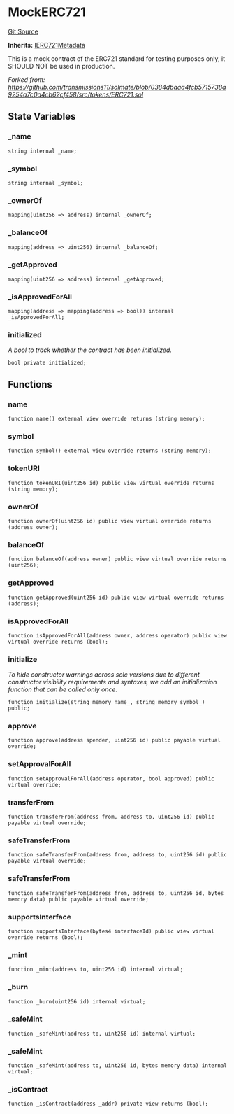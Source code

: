 # MockERC721
[Git Source](https://github.com/metacontract/mc/blob/20954f1387efa0bc72b42d3e78a22f9f845eebbd/src/devkit/Flattened.sol)

**Inherits:**
[IERC721Metadata](interface.IERC721Metadata.md)

This is a mock contract of the ERC721 standard for testing purposes only, it SHOULD NOT be used in production.

*Forked from: https://github.com/transmissions11/solmate/blob/0384dbaaa4fcb5715738a9254a7c0a4cb62cf458/src/tokens/ERC721.sol*


## State Variables
### _name

```solidity
string internal _name;
```


### _symbol

```solidity
string internal _symbol;
```


### _ownerOf

```solidity
mapping(uint256 => address) internal _ownerOf;
```


### _balanceOf

```solidity
mapping(address => uint256) internal _balanceOf;
```


### _getApproved

```solidity
mapping(uint256 => address) internal _getApproved;
```


### _isApprovedForAll

```solidity
mapping(address => mapping(address => bool)) internal _isApprovedForAll;
```


### initialized
*A bool to track whether the contract has been initialized.*


```solidity
bool private initialized;
```


## Functions
### name


```solidity
function name() external view override returns (string memory);
```

### symbol


```solidity
function symbol() external view override returns (string memory);
```

### tokenURI


```solidity
function tokenURI(uint256 id) public view virtual override returns (string memory);
```

### ownerOf


```solidity
function ownerOf(uint256 id) public view virtual override returns (address owner);
```

### balanceOf


```solidity
function balanceOf(address owner) public view virtual override returns (uint256);
```

### getApproved


```solidity
function getApproved(uint256 id) public view virtual override returns (address);
```

### isApprovedForAll


```solidity
function isApprovedForAll(address owner, address operator) public view virtual override returns (bool);
```

### initialize

*To hide constructor warnings across solc versions due to different constructor visibility requirements and
syntaxes, we add an initialization function that can be called only once.*


```solidity
function initialize(string memory name_, string memory symbol_) public;
```

### approve


```solidity
function approve(address spender, uint256 id) public payable virtual override;
```

### setApprovalForAll


```solidity
function setApprovalForAll(address operator, bool approved) public virtual override;
```

### transferFrom


```solidity
function transferFrom(address from, address to, uint256 id) public payable virtual override;
```

### safeTransferFrom


```solidity
function safeTransferFrom(address from, address to, uint256 id) public payable virtual override;
```

### safeTransferFrom


```solidity
function safeTransferFrom(address from, address to, uint256 id, bytes memory data) public payable virtual override;
```

### supportsInterface


```solidity
function supportsInterface(bytes4 interfaceId) public view virtual override returns (bool);
```

### _mint


```solidity
function _mint(address to, uint256 id) internal virtual;
```

### _burn


```solidity
function _burn(uint256 id) internal virtual;
```

### _safeMint


```solidity
function _safeMint(address to, uint256 id) internal virtual;
```

### _safeMint


```solidity
function _safeMint(address to, uint256 id, bytes memory data) internal virtual;
```

### _isContract


```solidity
function _isContract(address _addr) private view returns (bool);
```


